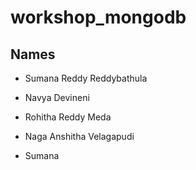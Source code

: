 # workshop_mongodb

## Names

- Sumana Reddy Reddybathula

- Navya Devineni

- Rohitha Reddy Meda

- Naga Anshitha Velagapudi

- Sumana
